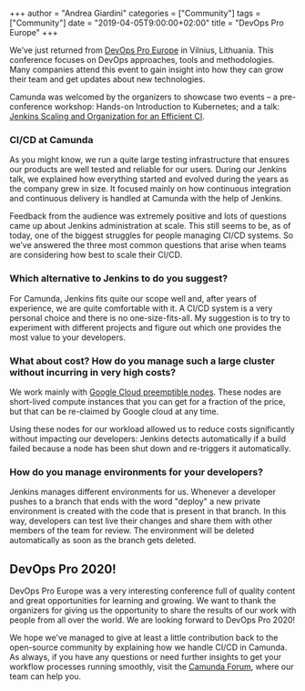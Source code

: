 +++
author = "Andrea Giardini"
categories = ["Community"]
tags = ["Community"]
date = "2019-04-05T9:00:00+02:00"
title = "DevOps Pro Europe"
+++

We’ve just returned from [DevOps Pro Europe](https://devopspro.lt/) in Vilnius, Lithuania. This conference focuses on DevOps approaches, tools and methodologies. Many companies attend this event to gain insight into how they can grow their team and get updates about new technologies.

<!--more-->

Camunda was welcomed by the organizers to showcase two events – a pre-conference workshop: Hands-on Introduction to Kubernetes; and a talk: [Jenkins Scaling and Organization for an Efficient CI](https://blog.camunda.com/post/2019/03/camundas-journey-to-an-efficient-and-scalable-ci/).

### CI/CD at Camunda

As you might know, we run a quite large testing infrastructure that ensures our products are well tested and reliable for our users. During our Jenkins talk, we explained how everything started and evolved during the years as the company grew in size. It focused mainly on how continuous integration and continuous delivery is handled at Camunda with the help of Jenkins.

Feedback from the audience was extremely positive and lots of questions came up about Jenkins administration at scale. This still seems to be, as of today, one of the biggest struggles for people managing CI/CD systems. So we’ve answered the three most common questions that arise when teams are considering how best to scale their CI/CD.


### Which alternative to Jenkins to do you suggest?

For Camunda, Jenkins fits quite our scope well and, after years of experience, we are quite comfortable with it. A CI/CD system is a very personal choice and there is no one-size-fits-all. My suggestion is to try to experiment with different projects and figure out which one provides the most value to your developers.

### What about cost? How do you manage such a large cluster without incurring in very high costs?

We work mainly with [Google Cloud preemptible nodes](https://cloud.google.com/preemptible-vms/). These nodes are short-lived compute instances that you can get for a fraction of the price, but that can be re-claimed by Google cloud at any time.

Using these nodes for our workload allowed us to reduce costs significantly without impacting our developers: Jenkins detects automatically if a build failed because a node has been shut down and re-triggers it automatically.

### How do you manage environments for your developers?

Jenkins manages different environments for us. Whenever a developer pushes to a branch that ends with the word "deploy" a new private environment is created with the code that is present in that branch. In this way, developers can test live their changes and share them with other members of the team for review. The environment will be deleted automatically as soon as the branch gets deleted.


## DevOps Pro 2020!

DevOps Pro Europe was a very interesting conference full of quality content and great opportunities for learning and growing. We want to thank the organizers for giving us the opportunity to share the results of our work with people from all over the world. We are looking forward to DevOps Pro 2020!

We hope we’ve managed to give at least a little contribution back to the open-source community by explaining how we handle CI/CD in Camunda. As always, if you have any questions or need further insights to get your workflow processes running smoothly, visit the [Camunda Forum](https://forum.camunda.org/), where our team can help you.
